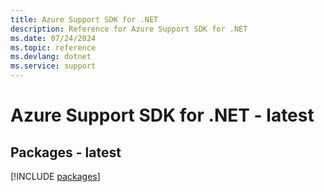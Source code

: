 ```yaml
---
title: Azure Support SDK for .NET
description: Reference for Azure Support SDK for .NET
ms.date: 07/24/2024
ms.topic: reference
ms.devlang: dotnet
ms.service: support
---
```

# Azure Support SDK for .NET - latest
## Packages - latest
[!INCLUDE [packages](support-index.md)]